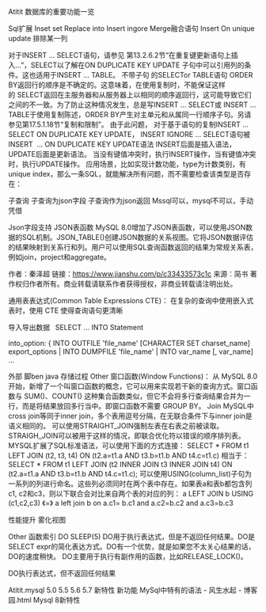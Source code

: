 Atitit  数据库的重要功能一览



Sql扩展
Inset set
Replace into
Insert ingore
Merge融合语句 Insert On unique update 
排除某一列

对于INSERT ... SELECT语句，请参见 第13.2.6.2节“在重复键更新语句上插入...”，SELECT以了解在ON DUPLICATE KEY UPDATE 子句中可以引用列的条件。这也适用于INSERT ... TABLE。
不带子句 的SELECTor TABLE语句 ORDER BY返回行的顺序是不确定的。这意味着，在使用复制时，不能保证这样的 SELECT返回在主服务器和从服务器上以相同的顺序返回行，这可能导致它们之间的不一致。为了防止这种情况发生，总是写INSERT ... SELECT或 INSERT ... TABLE于使用复制陈述，ORDER BY产生对主单元和从属同一行顺序子句。另请参见第17.5.1.18节“复制和限制”。
由于此问题， 对于基于语句的复制INSERT ... SELECT ON DUPLICATE KEY UPDATE， INSERT IGNORE ... SELECT语句被
INSERT  ... ON DUPLICATE KEY UPDATE语法
INSERT后面是插入语法，UPDATE后面是更新语法。
当没有键值冲突时，执行INSERT操作，当有键值冲突时，执行UPDATE操作。
应用场景，比如实现计数功能，type为计数类别，有unique index，那么一条SQL，就能解决所有问题，而不需要检查该类型是否存在：

子查询
子查询为json字段
子查询作为json返回
Mssql可以，mysql不可以，手动凭借

Json字段支持
JSON表函数
MySQL 8.0增加了JSON表函数，可以使用JSON数据的SQL机制。JSON_TABLE()创建JSON数据的关系视图。它将JSON数据评估的结果映射到关系行和列。用户可以使用SQL查询函数返回的结果为常规关系表，例如join，project和aggregate。


作者：秦泽超
链接：https://www.jianshu.com/p/c33433573c1c
来源：简书
著作权归作者所有。商业转载请联系作者获得授权，非商业转载请注明出处。

通用表表达式(Common Table Expressions CTE)：
在复杂的查询中使用嵌入式表时，使用 CTE 使得查询语句更清晰

导入导出数据
 SELECT ... INTO Statement

into_option: { INTO OUTFILE 'file_name' [CHARACTER SET charset_name] export_options | INTO DUMPFILE 'file_name' | INTO var_name [, var_name] ...

外部 脚ben java 存储过程
Other
窗口函数(Window Functions)：
从 MySQL 8.0 开始，新增了一个叫窗口函数的概念，它可以用来实现若干新的查询方式。窗口函数与 SUM()、COUNT() 这种集合函数类似，但它不会将多行查询结果合并为一行，而是将结果放回多行当中。即窗口函数不需要 GROUP BY。
Join
MySQL中cross join等同于inner join，多个表用逗号分隔，在无联合条件下与inner join是语义相同的。
可以使用STRAIGHT_JOIN强制左表在右表之前被读取。STRAIGH_JOIN可以被用于这样的情况，即联合优化符以错误的顺序排列表。
MYSQL扩展了SQL标准语法，可以使用下面的方式连接：
SELECT * FROM t1 LEFT JOIN (t2, t3, t4) ON (t2.a=t1.a AND t3.b=t1.b AND t4.c=t1.c)
相当于：
SELECT * FROM t1 LEFT JOIN (t2 INNER JOIN t3 INNER JOIN t4) ON (t2.a=t1.a AND t3.b=t1.b AND t4.c=t1.c);
可以使用USING(column_list)子句为一系列的列进行命名。这些列必须同时在两个表中存在。如果表a和表b都包含列c1, c2和c3，则以下联合会对比来自两个表的对应的列：
a LEFT JOIN b USING (c1,c2,c3) 《=》 a left join b on a.c1= b.c1 and a.c2=b.c2 and a.c3=b.c3


性能提升 雾化视图

Other
函数索引
DO SLEEP(5)
DO用于执行表达式，但是不返回任何结果。DO是SELECT expr的简化表达方式。DO有一个优势，就是如果您不太关心结果的话，DO的速度稍快。
DO主要用于执行有副作用的函数，比如RELEASE_LOCK()。

DO执行表达式，但不返回任何结果

Atitit.mysql 5.0 5.5  5.6 5.7  新特性 新功能
MySql中特有的语法 - 风生水起 - 博客园.html
Mysql 8新特性
